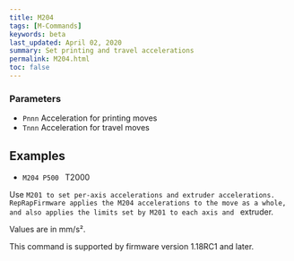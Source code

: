 ```yaml
---
title: M204
tags: [M-Commands] 
keywords: beta 
last_updated: April 02, 2020 
summary: Set printing and travel accelerations 
permalink: M204.html
toc: false 
---
```



### Parameters

* `Pnnn` Acceleration for printing moves
* `Tnnn` Acceleration for travel moves

## Examples

* ` M204 P500  ` T2000

Use ` M201 to set per-axis accelerations and extruder accelerations. RepRapFirmware applies the M204 accelerations to the move as a whole, and also applies the limits set by M201 to each axis and  ` extruder.

Values are in mm/s².

This command is supported by firmware version 1.18RC1 and later.

